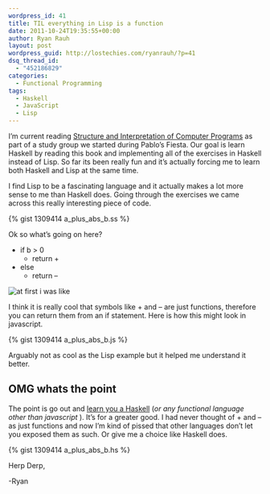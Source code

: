 ```yaml
---
wordpress_id: 41
title: TIL everything in Lisp is a function
date: 2011-10-24T19:35:55+00:00
author: Ryan Rauh
layout: post
wordpress_guid: http://lostechies.com/ryanrauh/?p=41
dsq_thread_id:
  - "452186829"
categories:
  - Functional Programming
tags:
  - Haskell
  - JavaScript
  - Lisp
---
```

I&#8217;m current reading [Structure and Interpretation of Computer Programs](https://docs.google.com/a/fitorbit.com/viewer?a=v&pid=explorer&chrome=true&srcid=0BxVCLS4f8Sg5OGUwMmZlZjYtZWQ4Zi00ZThmLWFkMjYtNTIxZmY4ODhjNDdl&hl=en&authkey=CLnyyF4&pli=1) as part of a study group we started during Pablo&#8217;s Fiesta. Our goal is learn Haskell by reading this book and implementing all of the exercises in Haskell instead of Lisp. So far its been really fun and it&#8217;s actually forcing me to learn both Haskell and Lisp at the same time.

I find Lisp to be a fascinating language and it actually makes a lot more sense to me than Haskell does. Going through the exercises we came across this really interesting piece of code.

{% gist 1309414 a_plus_abs_b.ss %}

Ok so what&#8217;s going on here?

  * if b > 0 
      * return +
  * else 
      * return &#8211;

<img class="aligncenter" src="http://cl.ly/443n0X2m2D2q0u0i003M/at_first_i_was_like.jpg" alt="at first i was like" />

I think it is really cool that symbols like + and &#8211; are just functions, therefore you can return them from an if statement. Here is how this might look in javascript.

{% gist 1309414 a_plus_abs_b.js %}

Arguably not as cool as the Lisp example but it helped me understand it better.

## OMG whats the point 

The point is go out and [learn you a Haskell](http://learnyouahaskell.com) (_or any functional language other than javascript_ ). It&#8217;s for a greater good. I had never thought of + and &#8211; as just functions and now I&#8217;m kind of pissed that other languages don&#8217;t let you exposed them as such. Or give me a choice like Haskell does. 

{% gist 1309414 a_plus_abs_b.hs %}

Herp Derp,

-Ryan
